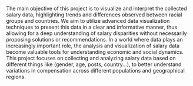 The main objective of this project is to visualize and interpret the collected salary data, highlighting trends and differences observed between racial groups and countries. We aim to utilize advanced data visualization techniques to present this data in a clear and informative manner, thus allowing for a deep understanding of salary disparities without necessarily proposing solutions or recommendations.
In a world where data plays an increasingly important role, the analysis and visualization of salary data become valuable tools for understanding economic and social dynamics. This project focuses on collecting and analyzing salary data based on different things like (gender, age, posts, country...), to better understand variations in compensation across different populations and geographical regions.
